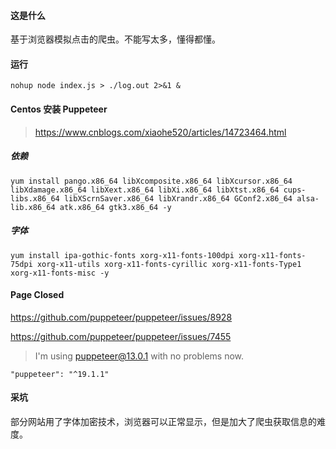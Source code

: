 #### 这是什么
基于浏览器模拟点击的爬虫。不能写太多，懂得都懂。


#### 运行
```
nohup node index.js > ./log.out 2>&1 &
```

#### Centos 安装 Puppeteer
> https://www.cnblogs.com/xiaohe520/articles/14723464.html

##### 依赖
```
yum install pango.x86_64 libXcomposite.x86_64 libXcursor.x86_64 libXdamage.x86_64 libXext.x86_64 libXi.x86_64 libXtst.x86_64 cups-libs.x86_64 libXScrnSaver.x86_64 libXrandr.x86_64 GConf2.x86_64 alsa-lib.x86_64 atk.x86_64 gtk3.x86_64 -y
```

##### 字体
```
yum install ipa-gothic-fonts xorg-x11-fonts-100dpi xorg-x11-fonts-75dpi xorg-x11-utils xorg-x11-fonts-cyrillic xorg-x11-fonts-Type1 xorg-x11-fonts-misc -y
```

#### Page Closed
https://github.com/puppeteer/puppeteer/issues/8928

https://github.com/puppeteer/puppeteer/issues/7455

> I'm using puppeteer@13.0.1 with no problems now.

```
"puppeteer": "^19.1.1"
```

#### 采坑
部分网站用了字体加密技术，浏览器可以正常显示，但是加大了爬虫获取信息的难度。